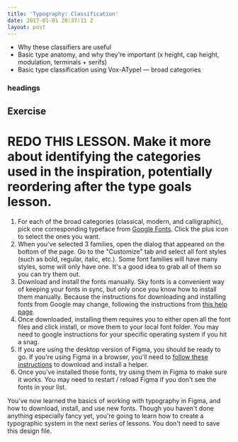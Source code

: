 ```yaml
---
title: 'Typography: Classification'
date: 2017-01-01 20:37:11 Z
layout: post
---
```


* Why these classifiers are useful
* Basic type anatomy, and why they're important (x height, cap height, modulation, terminals + serifs)
* Basic type classification using Vox-ATypeI — broad categories

### headings

<!--more-->
## Exercise

# REDO THIS LESSON. Make it more about identifying the categories used in the inspiration, potentially reordering after the type goals lesson.

1. For each of the broad categories (classical, modern, and calligraphic), pick one corresponding typeface from [Google Fonts](https://fonts.google.com/). Click the plus icon to select the ones you want.
2. When you've selected 3 families, open the dialog that appeared on the bottom of the page. Go to the "Customize" tab and select all font styles (such as bold, regular, italic, etc.). Some font families will have many styles, some will only have one. It's a good idea to grab all of them so you can try them out.
3. Download and install the fonts manually. Sky fonts is a convenient way of keeping your fonts in sync, but only once you know how to install them manually. Because the instructions for downloading and installing fonts from Google may change, following the instructions from [this help page](https://developers.google.com/fonts/faq#can_i_download_the_fonts_on_google_fonts_to_my_own_computer).
4. Once downloaded, installing them requires you to either open all the font files and click install, or move them to your local font folder. You may need to google instructions for your specific operating system if you hit a snag.
5. If you are using the desktop version of Figma, you should be ready to go. If you're using Figma in a browser, you'll need to [follow these instructions](https://help.figma.com/text/using-local-fonts) to download and install a helper.
6. Once you've installed those fonts, try using them in Figma to make sure it works. You may need to restart / reload Figma if you don't see the fonts in your list.

You've now learned the basics of working with typography in Figma, and how to download, install, and use new fonts. Though you haven't done anything especially fancy yet, you're going to learn how to create a typographic system in the next series of lessons. You don't need to save this design file.
